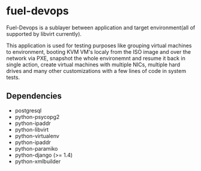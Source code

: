 fuel-devops
===========

Fuel-Devops is a sublayer between application and target environment(all of
supported by libvirt currently).

This application is used for testing purposes like grouping virtual machines to
environment, booting KVM VM's localy from the ISO image and over the network via
PXE, snapshot the whole environemnt and resume it back in single action, create
virtual machines with multiple NICs, multiple hard drives and many other
customizations with a few lines of code in system tests.

Dependencies
------------
 * postgresql
 * python-psycopg2
 * python-ipaddr
 * python-libvirt
 * python-virtualenv
 * python-ipaddr
 * python-paramiko
 * python-django (>= 1.4)
 * python-xmlbuilder

